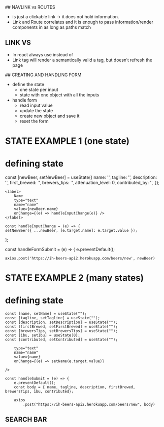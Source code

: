 ## NAVLINK vs ROUTES

- <NavLink/> is just a clickable link -> it does not hold information.
- Link and Route correlates and it is enough to pass information/render components in <Routes/> as long as paths match

## LINK VS <a>

- In react always use <Link/> instead of <a>
- Link tag will render a semantically valid a tag, but doesn’t refresh the page

## CREATING AND HANDLING FORM

- define the state
    - one state per input
    - state with one object with all the inputs
- handle form
    - read input value
    - update the state
    - create new object and save it
    - reset the form

# STATE EXAMPLE 1 (one state)

    
# defining state
  const [newBeer, setNewBeer] = useState({
    name: '',
    tagline: '',
    description: '',
    first_brewed: '',
    brewers_tips: '',
    attenuation_level: 0,
    contributed_by: '',
  });
    
    <label>
        Name
        type="text" 
        name="name" 
        value={newBeer.name} 
        onChange={(e) => handleInputChange(e)} />
    </label>
    
    const handleInputChange = (e) => {
    setNewBeer({ ...newBeer, [e.target.name]: e.target.value });
  };

  const handleFormSubmit = (e) => {
    e.preventDefault();

    axios.post('https://ih-beers-api2.herokuapp.com/beers/new', newBeer)


# STATE EXAMPLE 2 (many states)

# defining state
    const [name, setName] = useState("");
    const [tagline, setTagline] = useState("");
    const [description, setDescription] = useState("");
    const [firstBrewed, setFirstBrewed] = useState("");
    const [brewersTips, setBrewersTips] = useState("");
    const [ibu, setIbu] = useState(0);
    const [contributed, setContributed] = useState("");

        type="text"
        name="name"
        value={name}
        onChange={(e) => setName(e.target.value)}

    />

    const handleSubmit = (e) => {
        e.preventDefault();
        const body = { name, tagline, description, firstBrewed, brewersTips, ibu, contributed};

        axios
            .post("https://ih-beers-api2.herokuapp.com/beers/new", body)

## SEARCH BAR



